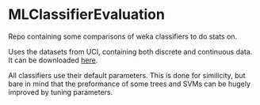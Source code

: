 # MLClassifierEvaluation

Repo containing some comparisons of weka classifiers to do stats on.

Uses the datasets from UCI, containing both discrete and continuous data. It can be downloaded [here](https://nc.eda.gay/s/iaCxxTWFHKXdBSw/download).

All classifiers use their default parameters. This is done for similicity, but bare in mind that the preformance of some trees and SVMs can be hugely improved by tuning parameters.
